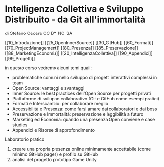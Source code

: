 # Intelligenza Collettiva e Sviluppo Distribuito - da Git all'immortalità
di Stefano Cecere
CC BY-NC-SA

[[10_Introduzione]]
[[25_OpenInnerSource]]
[[30_GitHub]]
[[60_Formati]]
[[70_ProjectManagement]]
[[80_Presenza]]
[[85_Preservazione]]
[[88_MarketingEconomia]]
[[20_IntelligenzaCollettiva]]
[[90_Appendici]]
[[99_Progetti]]

in questo corso vedremo alcuni temi quali:
- problematiche comuni nello sviluppo di progetti interattivi complessi in team
- Open Source: vantaggi e svantaggi
- Inner Source: le best practices dell'Open Source per progetti privati
- Piattaforme di sviluppo collaborativo (Git e GitHub come esempi pratici)
- Formati e Interscambio: per collaborare meglio
- Accessibilità e Presenza: come farsi amare dai collaboratori e dai boss
- Preservazione e Immortalità: preservazione e leggibilità a futuro
- Marketing ed Economia: quando una presenza Open conviene e case studies
- Appendici e Risorse di approfondimento

Laboratorio pratico
1. creare una propria presenza online minimamente accettabile (come minimo GitHub pages) e profilo su GitHub
2. analisi del progetto prototipo Game Unity
